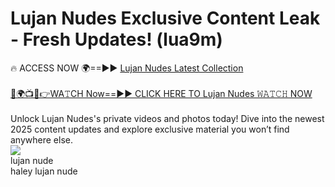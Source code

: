 # Lujan Nudes Exclusive Content Leak - Fresh Updates! (lua9m)

🔥 ACCESS NOW 🌍==►► <a href="https://tinyurl.com/2mz8nhtm" rel="nofollow">Lujan Nudes Latest Collection</a>
<br><br>
[🔴🌍📺📱👉WA𝚃CH Now==►► CLICK HERE TO Lujan Nudes 𝚆𝙰𝚃𝙲𝙷 NOW](https://tinyurl.com/2mz8nhtm)
<br><br>
Unlock Lujan Nudes's private videos and photos today! Dive into the newest 2025 content updates and explore exclusive material you won’t find anywhere else.
<br>
<a href="https://tinyurl.com/2mz8nhtm" rel="nofollow" data-target="animated-image.originalLink"><img src="https://camo.githubusercontent.com/8a4f000d20f83aca3bf7ec5f350d767afa0574a8a352519fd8cfa583a6f93a33/68747470733a2f2f692e696d6775722e636f6d2f644a486b345a712e676966" data-canonical-src="https://i.imgur.com/dJHk4Zq.gif" style="max-width: 100%; display: inline-block;" data-target="animated-image.originalImage"></a>
<br>
lujan nude<br>
haley lujan nude